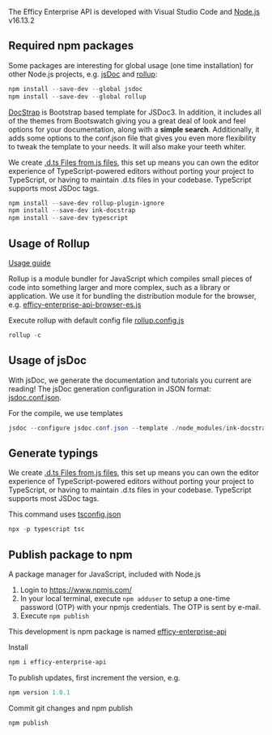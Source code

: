 The Efficy Enterprise API is developed with Visual Studio Code and [Node.js](https://nodejs.org/en/) v16.13.2

## Required npm packages

Some packages are interesting for global usage (one time installation) for other Node.js projects, e.g. [jsDoc](https://www.npmjs.com/package/jsdoc) and [rollup](https://www.npmjs.com/package/rollup):

```powershell
npm install --save-dev --global jsdoc
npm install --save-dev --global rollup
```

[DocStrap](https://www.npmjs.com/package/ink-docstrap) is Bootstrap based template for JSDoc3. In addition, it includes all of the themes from Bootswatch giving you a great deal of look and feel options for your documentation, along with a **simple search**. Additionally, it adds some options to the conf.json file that gives you even more flexibility to tweak the template to your needs. It will also make your teeth whiter.

We create [.d.ts Files from.js files](https://www.typescriptlang.org/docs/handbook/declaration-files/dts-from-js.html), this set up means you can own the editor experience of TypeScript-powered editors without porting your project to TypeScript, or having to maintain .d.ts files in your codebase. TypeScript supports most JSDoc tags.

```powershell
npm install --save-dev rollup-plugin-ignore
npm install --save-dev ink-docstrap
npm install --save-dev typescript
```

## Usage of Rollup

[Usage guide](https://rollupjs.org/guide/en/)

Rollup is a module bundler for JavaScript which compiles small pieces of code into something larger and more complex, such as a library or application. We use it for bundling the distribution module for the browser, e.g. [efficy-enterprise-api-browser-es.js](../dist/efficy-enterprise-api-browser-es.js)

Execute rollup with default config file [rollup.config.js](rollup.config.js)

```powershell
rollup -c
```

## Usage of jsDoc

With jsDoc, we generate the documentation and tutorials you current are reading!
The jsDoc generation configuration in JSON format: [jsdoc.conf.json](jsdoc.conf.json).

For the compile, we use templates
```powershell
jsdoc --configure jsdoc.conf.json --template ./node_modules/ink-docstrap/template
```


## Generate typings

We create [.d.ts Files from.js files](https://www.typescriptlang.org/docs/handbook/declaration-files/dts-from-js.html), this set up means you can own the editor experience of TypeScript-powered editors without porting your project to TypeScript, or having to maintain .d.ts files in your codebase. TypeScript supports most JSDoc tags.

This command uses [tsconfig.json](../tsconfig.json)

```powershell
npx -p typescript tsc
```

## Publish package to npm

A package manager for JavaScript, included with Node.js

1. Login to https://www.npmjs.com/
2. In your local terminal, execute `npm adduser` to setup a one-time password (OTP) with your npmjs credentials. The OTP is sent by e-mail.
3. Execute `npm publish`

This development is npm package is named [efficy-enterprise-api](https://www.npmjs.com/package/efficy-enterprise-api)

Install
```powershell
npm i efficy-enterprise-api
```

To publish updates, first increment the version, e.g.
```powershell
npm version 1.0.1
```

Commit git changes and npm publish
```powershell
npm publish
```
